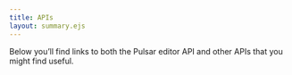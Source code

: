 ```yaml
---
title: APIs
layout: summary.ejs
---
```



Below you’ll find links to both the Pulsar editor API and other APIs that you might find useful.
